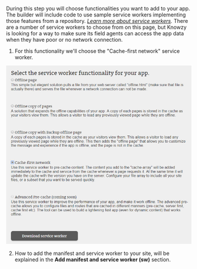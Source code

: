 During this step you will choose functionalities you want to add to your app. The builder will include code to use sample service workers implementing those features from a repository. *[Learn more about service workers](https://docs.pwabuilder.com/what/is/a/pwa/2018/02/03/what-is-a-service-worker.html).*
There are a number of service workers to choose from on this page, but Knowzy is looking for a way to make sure its field agents can access the app data when they have poor or no network connection.

1. For this functionality we'll choose the "Cache-first network" service worker.

![Provide a URL](../media/Picture25.jpg)


2. How to add the manifest and service worker to your site, will be explained in the **Add manifest and service worker (sw)** section.  
